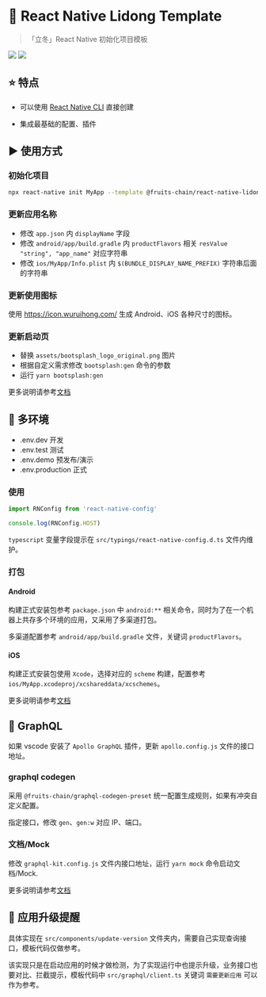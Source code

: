 # 👾 React Native Lidong Template

> 「立冬」React Native 初始化项目模板

[lidong-npm-url]: https://www.npmjs.com/package/@fruits-chain/react-native-lidong-template

[![](https://img.shields.io/npm/v/@fruits-chain/react-native-lidong-template.svg)][lidong-npm-url]
[![](https://img.shields.io/npm/dm/@fruits-chain/react-native-lidong-template.svg)][lidong-npm-url]

## ⭐ 特点

- 可以使用 [React Native CLI](https://github.com/react-native-community/cli) 直接创建

- 集成最基础的配置、插件

## ▶️ 使用方式

### 初始化项目

```bash
npx react-native init MyApp --template @fruits-chain/react-native-lidong-template
```

### 更新应用名称

- 修改 `app.json` 内 `displayName` 字段
- 修改 `android/app/build.gradle` 内 `productFlavors` 相关 `resValue "string", "app_name"` 对应字符串
- 修改 `ios/MyApp/Info.plist` 内 `$(BUNDLE_DISPLAY_NAME_PREFIX)` 字符串后面的字符串

### 更新使用图标

使用 https://icon.wuruihong.com/ 生成 Android、iOS 各种尺寸的图标。

### 更新启动页

- 替换 `assets/bootsplash_logo_original.png` 图片
- 根据自定义需求修改 `bootsplash:gen` 命令的参数
- 运行 `yarn bootsplash:gen`

更多说明请参考[文档](https://github.com/zoontek/react-native-bootsplash)

## 📱 多环境

- .env.dev 开发
- .env.test 测试
- .env.demo 预发布/演示
- .env.production 正式

### 使用

```ts
import RNConfig from 'react-native-config'

console.log(RNConfig.HOST)
```

`typescript` 变量字段提示在 `src/typings/react-native-config.d.ts` 文件内维护。

### 打包

#### Android

构建正式安装包参考 `package.json` 中 `android:**` 相关命令，同时为了在一个机器上共存多个环境的应用，又采用了多渠道打包。

多渠道配置参考 `android/app/build.gradle` 文件，关键词 `productFlavors`。

#### iOS

构建正式安装包使用 `Xcode`，选择对应的 `scheme` 构建，配置参考 `ios/MyApp.xcodeproj/xcshareddata/xcschemes`。

更多说明请参考[文档](https://github.com/luggit/react-native-config)

## 📡 GraphQL

如果 vscode 安装了 `Apollo GraphQL` 插件，更新 `apollo.config.js` 文件的接口地址。

### graphql codegen

采用 `@fruits-chain/graphql-codegen-preset` 统一配置生成规则，如果有冲突自定义配置。

指定接口，修改 `gen`、`gen:w` 对应 IP、端口。

### 文档/Mock

修改 `graphql-kit.config.js` 文件内接口地址，运行 `yarn mock` 命令启动文档/Mock.

更多说明请参考[文档](https://www.npmjs.com/package/@fruits-chain/graphql-kit-cli)

## 🔄 应用升级提醒

具体实现在 `src/components/update-version` 文件夹内，需要自己实现查询接口，模板代码仅做参考。

该实现只是在启动应用的时候才做检测，为了实现运行中也提示升级，业务接口也要对比、拦截提示，模板代码中 `src/graphql/client.ts` 关键词 `需要更新应用` 可以作为参考。
